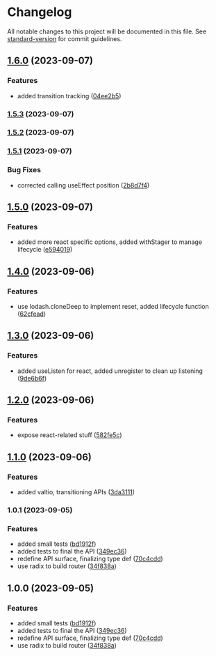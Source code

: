 # Changelog

All notable changes to this project will be documented in this file. See [standard-version](https://github.com/conventional-changelog/standard-version) for commit guidelines.

## [1.6.0](https://github.com/silenteer/use-stage/compare/use-stager1.5.3...use-stager1.6.0) (2023-09-07)


### Features

* added transition tracking ([04ee2b5](https://github.com/silenteer/use-stage/commit/04ee2b54ec4ee591196bc0e19e2e56cb04aa3b3e))

### [1.5.3](https://github.com/silenteer/use-stage/compare/use-stager1.5.2...use-stager1.5.3) (2023-09-07)

### [1.5.2](https://github.com/silenteer/use-stage/compare/use-stager1.5.1...use-stager1.5.2) (2023-09-07)

### [1.5.1](https://github.com/silenteer/use-stage/compare/use-stager1.5.0...use-stager1.5.1) (2023-09-07)


### Bug Fixes

* corrected calling useEffect position ([2b8d7f4](https://github.com/silenteer/use-stage/commit/2b8d7f4a2098c12255dfe5d2772c357f85886d68))

## [1.5.0](https://github.com/silenteer/use-stage/compare/use-stager1.4.0...use-stager1.5.0) (2023-09-07)


### Features

* added more react specific options, added withStager to manage lifecycle ([e594019](https://github.com/silenteer/use-stage/commit/e5940195205823e9810555ef2e1395821a3b3719))

## [1.4.0](https://github.com/silenteer/use-stage/compare/use-stager1.3.0...use-stager1.4.0) (2023-09-06)


### Features

* use lodash.cloneDeep to implement reset, added lifecycle function ([62cfead](https://github.com/silenteer/use-stage/commit/62cfead70bede196d8d99f0314061378feca7d7e))

## [1.3.0](https://github.com/silenteer/use-stage/compare/use-stager1.2.0...use-stager1.3.0) (2023-09-06)


### Features

* added useListen for react, added unregister to clean up listening ([9de6b6f](https://github.com/silenteer/use-stage/commit/9de6b6f63cab5e18a6225b7ce586910f86ea7bae))

## [1.2.0](https://github.com/silenteer/use-stage/compare/use-stager1.1.0...use-stager1.2.0) (2023-09-06)


### Features

* expose react-related stuff ([582fe5c](https://github.com/silenteer/use-stage/commit/582fe5c0c5d0e0545ad5e617963ea0e4c7cb6a3e))

## [1.1.0](https://github.com/silenteer/use-stage/compare/use-stager1.0.1...use-stager1.1.0) (2023-09-06)


### Features

* added valtio, transitioning APIs ([3da3111](https://github.com/silenteer/use-stage/commit/3da311175bbc5007a9a4f2c8a7437d5796838a1d))

### 1.0.1 (2023-09-05)


### Features

* added small tests ([bd1912f](https://github.com/silenteer/use-stage/commit/bd1912f3a2cc7d185339e787847996bbb3591176))
* added tests to final the API ([349ec36](https://github.com/silenteer/use-stage/commit/349ec36fb1a304d13288de1231469c1c4b0f8a4f))
* redefine API surface, finalizing type def ([70c4cdd](https://github.com/silenteer/use-stage/commit/70c4cdd74119864f59a68993cc35612752088a53))
* use radix to build router ([34f838a](https://github.com/silenteer/use-stage/commit/34f838aa29ec52e33d7aa076cd9eb278905906c7))

## 1.0.0 (2023-09-05)


### Features

* added small tests ([bd1912f](https://github.com/silenteer/use-stage/commit/bd1912f3a2cc7d185339e787847996bbb3591176))
* added tests to final the API ([349ec36](https://github.com/silenteer/use-stage/commit/349ec36fb1a304d13288de1231469c1c4b0f8a4f))
* redefine API surface, finalizing type def ([70c4cdd](https://github.com/silenteer/use-stage/commit/70c4cdd74119864f59a68993cc35612752088a53))
* use radix to build router ([34f838a](https://github.com/silenteer/use-stage/commit/34f838aa29ec52e33d7aa076cd9eb278905906c7))
